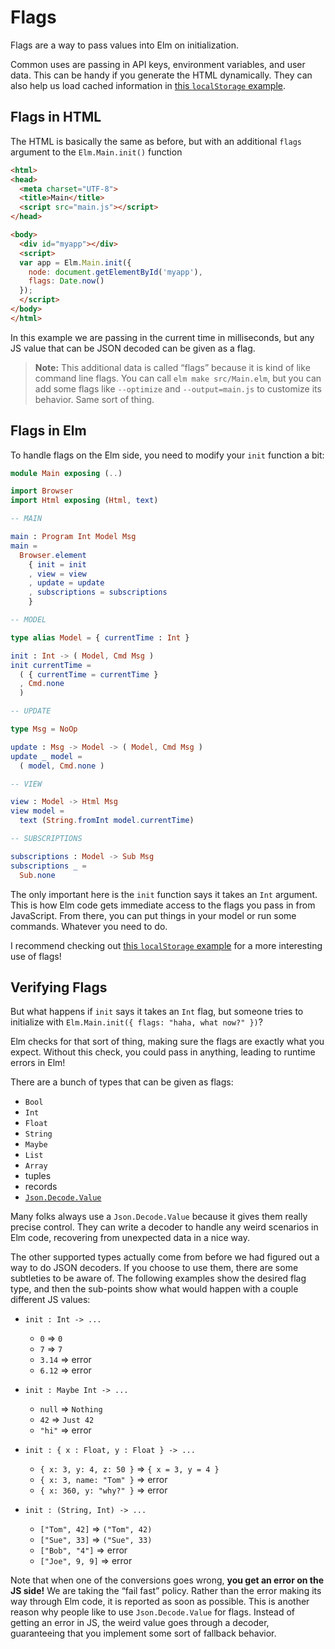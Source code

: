 # Flags

Flags are a way to pass values into Elm on initialization.

Common uses are passing in API keys, environment variables, and user data. This can be handy if you generate the HTML dynamically. They can also help us load cached information in [this `localStorage` example](https://github.com/elm-community/js-integration-examples/tree/master/localStorage).

## Flags in HTML

The HTML is basically the same as before, but with an additional `flags` argument to the `Elm.Main.init()` function

```html
<html>
<head>
  <meta charset="UTF-8">
  <title>Main</title>
  <script src="main.js"></script>
</head>

<body>
  <div id="myapp"></div>
  <script>
  var app = Elm.Main.init({
    node: document.getElementById('myapp'),
    flags: Date.now()
  });
  </script>
</body>
</html>

```

In this example we are passing in the current time in milliseconds, but any JS value that can be JSON decoded can be given as a flag.

> **Note:** This additional data is called “flags” because it is kind of like command line flags. You can call `elm make src/Main.elm`, but you can add some flags like `--optimize` and `--output=main.js` to customize its behavior. Same sort of thing.

## Flags in Elm

To handle flags on the Elm side, you need to modify your `init` function a bit:

```elm
module Main exposing (..)

import Browser
import Html exposing (Html, text)

-- MAIN

main : Program Int Model Msg
main =
  Browser.element
    { init = init
    , view = view
    , update = update
    , subscriptions = subscriptions
    }

-- MODEL

type alias Model = { currentTime : Int }

init : Int -> ( Model, Cmd Msg )
init currentTime =
  ( { currentTime = currentTime }
  , Cmd.none
  )

-- UPDATE

type Msg = NoOp

update : Msg -> Model -> ( Model, Cmd Msg )
update _ model =
  ( model, Cmd.none )

-- VIEW

view : Model -> Html Msg
view model =
  text (String.fromInt model.currentTime)

-- SUBSCRIPTIONS

subscriptions : Model -> Sub Msg
subscriptions _ =
  Sub.none

```

The only important here is the `init` function says it takes an `Int` argument. This is how Elm code gets immediate access to the flags you pass in from JavaScript. From there, you can put things in your model or run some commands. Whatever you need to do.

I recommend checking out [this `localStorage` example](https://github.com/elm-community/js-integration-examples/tree/master/localStorage) for a more interesting use of flags!

## Verifying Flags

But what happens if `init` says it takes an `Int` flag, but someone tries to initialize with `Elm.Main.init({ flags: "haha, what now?" })`?

Elm checks for that sort of thing, making sure the flags are exactly what you expect. Without this check, you could pass in anything, leading to runtime errors in Elm!

There are a bunch of types that can be given as flags:

*   `Bool`
*   `Int`
*   `Float`
*   `String`
*   `Maybe`
*   `List`
*   `Array`
*   tuples
*   records
*   [`Json.Decode.Value`](https://package.elm-lang.org/packages/elm/json/latest/Json-Decode#Value)

Many folks always use a `Json.Decode.Value` because it gives them really precise control. They can write a decoder to handle any weird scenarios in Elm code, recovering from unexpected data in a nice way.

The other supported types actually come from before we had figured out a way to do JSON decoders. If you choose to use them, there are some subtleties to be aware of. The following examples show the desired flag type, and then the sub-points show what would happen with a couple different JS values:

*   `init : Int -> ...`

    *   `0` => `0`
    *   `7` => `7`
    *   `3.14` => error
    *   `6.12` => error
*   `init : Maybe Int -> ...`

    *   `null` => `Nothing`
    *   `42` => `Just 42`
    *   `"hi"` => error
*   `init : { x : Float, y : Float } -> ...`

    *   `{ x: 3, y: 4, z: 50 }` => `{ x = 3, y = 4 }`
    *   `{ x: 3, name: "Tom" }` => error
    *   `{ x: 360, y: "why?" }` => error
*   `init : (String, Int) -> ...`

    *   `["Tom", 42]` => `("Tom", 42)`
    *   `["Sue", 33]` => `("Sue", 33)`
    *   `["Bob", "4"]` => error
    *   `["Joe", 9, 9]` => error

Note that when one of the conversions goes wrong, **you get an error on the JS side!** We are taking the “fail fast” policy. Rather than the error making its way through Elm code, it is reported as soon as possible. This is another reason why people like to use `Json.Decode.Value` for flags. Instead of getting an error in JS, the weird value goes through a decoder, guaranteeing that you implement some sort of fallback behavior.